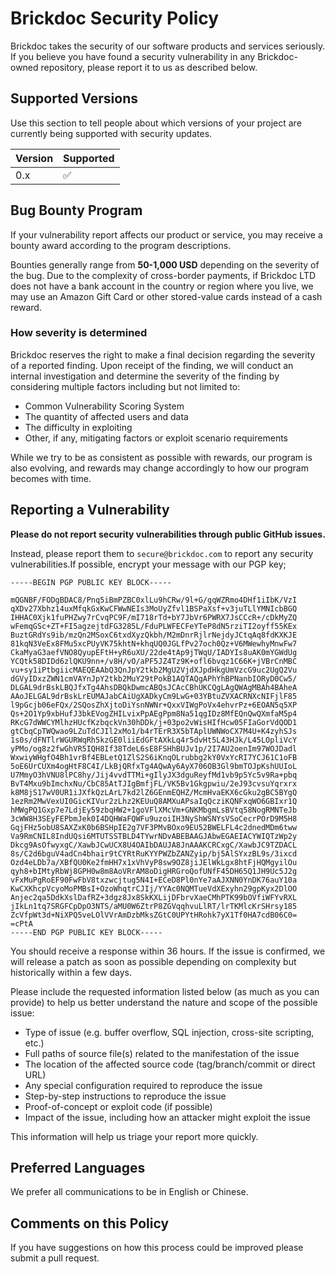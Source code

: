 # Brickdoc Security Policy

Brickdoc takes the security of our software products and services seriously. If you believe you have found a security vulnerability in any Brickdoc-owned repository, please report it to us as described below.

## Supported Versions

Use this section to tell people about which versions of your project are currently being supported with security updates.

| Version | Supported          |
| ------- | ------------------ |
| 0.x     | :white_check_mark: |


## Bug Bounty Program

If your vulnerability report affects our product or service, you may receive a bounty award according to the program descriptions.

Bounties generally range from **50-1,000 USD** depending on the severity of the bug. Due to the complexity of cross-border payments, if Brickdoc LTD does not have a bank account in the country or region where you live, we may use an Amazon Gift Card or other stored-value cards instead of a cash reward.

### How severity is determined

Brickdoc reserves the right to make a final decision regarding the severity of a reported finding. Upon receipt of the finding, we will conduct an internal investigation and determine the severity of the finding by considering multiple factors including but not limited to:

* Common Vulnerability Scoring System
* The quantity of affected users and data
* The difficulty in exploiting
* Other, if any, mitigating factors or exploit scenario requirements

While we try to be as consistent as possible with rewards, our program is also evolving, and rewards may change accordingly to how our program becomes with time.



## Reporting a Vulnerability

**Please do not report security vulnerabilities through public GitHub issues.**

Instead, please report them to   `secure@brickdoc.com` to report any security vulnerabilities.If possible, encrypt your message with our PGP key;

```base64
-----BEGIN PGP PUBLIC KEY BLOCK-----

mQGNBF/FODgBDAC8/Pnq5iBmPZBC0xlLu9hCRw/9l+G/gqWZRmo4DHf1iIbK/VzI
qXDv27Xbhz14uxMfqkGxKwCFWwNEIs3MoUyZfvl1BSPaXsf+v3juTLlYMNIcbBGQ
IHHAC0Xjk1fuPHZwy7rCvqPC9F/mI718rTd+bY7JbVr6PWRX7JsCCcR+/cDkMyZQ
wFemqGSc+ZT+FI5agzejtdFG3285L/FduPLWFECFeYTeP8dN5rziTI2oyff55KEx
BuztGRdYs9ib/mzQn2MSoxC6txdXyzQkbh/M2mDnrRjlrNejdyJCtqAq8fdKXKJE
81kqN3VeEx8FMu5xcPUyVK75khtN+khqUQ0JGLfPv27och0Qz+V6MWewhyMnwFw7
CkaMyaG3aefVNO8QyupEFtH+yR6uXU/22de4tAp9jTWqU/IADYIs8uAK0mYGWdUg
YCQtk58DIDd6zlQKU9nn+/v8H/vO/aPF5JZ4Tz9K+ofl6bvqz1C66K+jVBrCnMBC
vu+sy1iPtbgiicMAEQEAAbQ3QnJpY2tkb2MgU2VjdXJpdHkgUmVzcG9uc2UgQ2Vu
dGVyIDxzZWN1cmVAYnJpY2tkb2MuY29tPokB1AQTAQgAPhYhBPNanbIORyD0Cw5/
DLGAL9drBskLBQJfxTg4AhsDBQkDwmcABQsJCAcCBhUKCQgLAgQWAgMBAh4BAheA
AAoJELGAL9drBskLrEUMAJabCAiUgXADkyCm9LwG+03YBtuZVXACRNXcNIFjlF85
l9pGcjb06eFQx/2SQosZhXjtoDiYsnNWNr+QxxVIWgPoVx4ehvrPz+6EOAN5q5XP
Qs+2O1Yp9xbHufJ3bkEVogZHILvixPpAEgPpm8Na51qgIDz8MfEQnQwQXmfaM5p4
RKcG7dWWCYMlhzHUcfKzbqckVn30hDDk/j+03po2vWisHIfHcw05FIaGorVdQOD1
gtCbqCpTWQwao9LZuTdCJIl2xMo1/b4rTErR3X5bTAplUWNWoCX7M4U+K4zyhSJs
1s0s/dFNTlrWGURWqRh5kzGE0liiEdGFtAXkLq4r5dvHt5L43HJk/L45LOpliVcY
yPMo/og8z2fwGhVR5IQH8If38TdeL6sE8FSHhBUJv1p/2I7AU2oenIm97WOJDadl
WxwiyWHgfO4Bh1vrBf4EBLetQ1ZlS2S6iKnqOLrubbg2kY0VxYcRI7YCJ61C1oFB
5oE6UrCUXm4ogHtF8C4I/LkBjQRfxTg4AQwAy6AyX706OB3Gl9bmTOJpKshUUIoL
U7MmyO3hVNU8lPC8hy/Jij4vvdTTMi+gIlyJX3dguReyfMd1vb9p5Yc5v9Ra+pbq
BvT4Mxu9bImchxNu/CbC85AtTJIgBmfjFL/VK5Bv1Gkgpwiu/2eJ93cvsuYqrxrx
k8M8jS17wV0UR1iJXfkQzLArL7kd2lZ6GEnmEQHZ/McmHvaEKX6cGku2gBC5BYgQ
1ezRm2MwVexUI0GicKIVur2zLhz2KEUuQ8AMXuAPsaIqQcziKQNFxqWO6GBIxr1Q
hMWgPQ1Gxp7e7LdjEy59zbqHW2+1goVFlXMcVm+GNKMbgmLsBVtq58NogRMNTeJb
3cWW8H3SEyFEPbmJek0I4DQHWaFQWFu9uzoiIH3NyShWSNYsVSoCecrPOrD9M5H8
GqjFHz5obU8SAXZxK0b6BSHpIE2g7VF3PMvBOxo9EU52BWELFL4c2dnedMDm6tww
Va9RmCNIL8IndUQsi6MTUTSSTBLD4TYwrNDvABEBAAGJAbwEGAEIACYWIQTzWp2y
Dkcg9AsOfwyxgC/XawbJCwUCX8U4OAIbDAUJA8JnAAAKCRCxgC/XawbJC9TZDACL
8s/C2d6bguV4adCn4bhair9tCYRtRuKYYPWZbZANZyip/bj5AlSYxzBL9s/3ixcd
Ozd4eLDb7a/XBfQU0Ke2fmHH7x1xVhVyP8sw9OZ8jiJElWkLgx8htFjHQMgyilOu
qyh8+bIMtyRbWj8GPH0w8m8AoVRrAM8oDigHRGroQofUNfF45DH65Q1JH9Uc5J2g
vFxMuPgRoEF90FwFbV8txzwcjtug5N4I+ECeD8Pl0nYe7aAJXNN0YnDK76auY10a
KwCXKhcpVcyoMoPMBsI+OzoWhqtrCJIj/YYAc0NQMTueVdXExyhn29gpKyx2DlOO
Anjec2qa5DdkXslDafRZ+3dgz8Jx8SkKXLijDFbrvXaeCMhPTK99bOVfiWFYvRXL
jIkLn1tq7SRGFCpDpO3NTS/aMU0W6ZtrP8ZGVqqhvuLlRT/lrTKMlcKrSHrsy185
ZcVfpWt3d+NiXPQ5veLOlVVrAmDzbMksZGtC0UPYtHRohk7yX1Tf0HA7cdB06C0=
=cPtA
-----END PGP PUBLIC KEY BLOCK-----
```

You should receive a response within 36 hours. If the issue is confirmed, we will release a patch as soon as possible depending on complexity but historically within a few days.

Please include the requested information listed below (as much as you can provide) to help us better understand the nature and scope of the possible issue:

* Type of issue (e.g. buffer overflow, SQL injection, cross-site scripting, etc.)
* Full paths of source file(s) related to the manifestation of the issue
* The location of the affected source code (tag/branch/commit or direct URL)
* Any special configuration required to reproduce the issue
* Step-by-step instructions to reproduce the issue
* Proof-of-concept or exploit code (if possible)
* Impact of the issue, including how an attacker might exploit the issue

This information will help us triage your report more quickly.

## Preferred Languages

We prefer all communications to be in English or Chinese.

## Comments on this Policy

If you have suggestions on how this process could be improved please submit a pull request.
